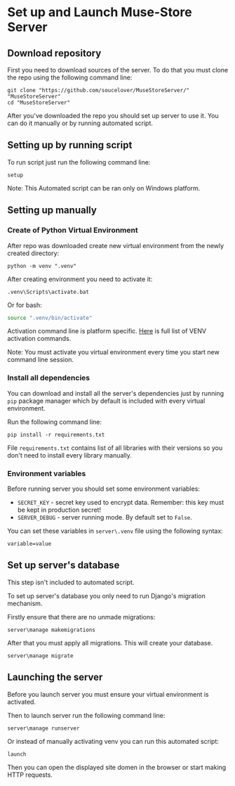 # Set up and Launch Muse-Store Server

## Download repository

First you need to download sources of the server. To do that you must clone the repo using the following command line:

```batch
git clone "https://github.com/soucelover/MuseStoreServer/" "MuseStoreServer"
cd "MuseStoreServer"
```

After you've downloaded the repo you should set up server to use it. You can do it manually or by running  automated script.

## Setting up by running script

To run script just run the following command line:

```batch
setup
```

Note: This Automated script can be ran only on Windows platform.

## Setting up manually

### Create of Python Virtual Environment

After repo was downloaded create new virtual environment from the newly created directory:

```batch
python -m venv ".venv"
```

After creating environment you need to activate it:

```batch
.venv\Scripts\activate.bat
```

Or for bash:

```bash
source ".venv/bin/activate"
```

Activation command line is platform specific. [Here](https://docs.python.org/3/library/venv.html#how-venvs-work) is full list of VENV activation commands.

Note: You must activate you virtual environment every time you start new command line session.

### Install all dependencies

You can download and install all the server's dependencies just by running `pip` package manager which by default is included with every virtual environment.

Run the following command line:

```batch
pip install -r requirements.txt
```

File `requirements.txt` contains list of all libraries with their versions so you don't need to install every library manually.

### Environment variables

Before running server you should set some environment variables:

- `SECRET_KEY` - secret key used to encrypt data. Remember: this key must be kept in production secret!
- `SERVER_DEBUG` - server running mode. By default set to `False`.

You can set these variables in `server\.venv` file using the following syntax:

```text
variable=value
```

## Set up server's database

This step isn't included to automated script.

To set up server's database you only need to run Django's migration mechanism.

Firstly ensure that there are no unmade migrations:

```batch
server\manage makemigrations
```

After that you must apply all migrations. This will create your database.

```batch
server\manage migrate
```

## Launching the server

Before you launch server you must ensure your virtual environment is activated.

Then to launch server run the following command line:

```batch
server\manage runserver
```

Or instead of manually activating venv you can run this automated script:

```batch
launch
```

Then you can open the displayed site domen in the browser or start making HTTP requests.
